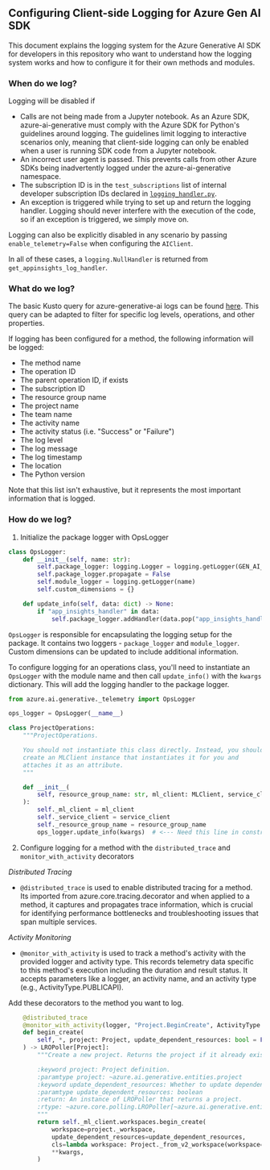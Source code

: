 ## Configuring Client-side Logging for Azure Gen AI SDK


This document explains the logging system for the Azure Generative AI SDK for developers in this repository who want to understand how the logging system works and how to configure it for their own methods and modules.



### When do we log?

Logging will be disabled if
 - Calls are not being made from a Jupyter notebook. As an Azure SDK, azure-ai-generative must comply with the Azure SDK for Python's guidelines around logging. The guidelines limit logging to interactive scenarios only, meaning that client-side logging can only be enabled when a user is running SDK code from a Jupyter notebook.
 - An incorrect user agent is passed. This prevents calls from other Azure SDKs being inadvertently logged under the azure-ai-generative namespace.
 - The subscription ID is in the `test_subscriptions` list of internal developer subscription IDs declared in [`logging_handler.py`](logging_handler.py). 
 - An exception is triggered while trying to set up and return the logging handler. Logging should never interfere with the execution of the code, so if an exception is triggered, we simply move on.

Logging can also be explicitly disabled in any scenario by passing `enable_telemetry=False` when configuring the `AIClient`.

In all of these cases, a `logging.NullHandler` is returned from `get_appinsights_log_handler`.

### What do we log?

The basic Kusto query for azure-generative-ai logs can be found [here](https://ms.portal.azure.com/#view/Microsoft_OperationsManagementSuite_Workspace/Logs.ReactView/resourceId/%2Fsubscriptions%2F589c7ae9-223e-45e3-a191-98433e0821a9%2FresourceGroups%2Fvienna-sdk%2Fproviders%2Fmicrosoft.insights%2Fcomponents%2Fvienna-sdk-unitedstates/source/LogsBlade.AnalyticsShareLinkToQuery/q/H4sIAAAAAAAAA42PwW7CQAxE73yF2VNyAIk7qYTa%252F4isjZWs1LUj29sUxMezuZD2grjO88x4XDGS7e6wTKQEnjKZY57howMcpTlN2gLy8IecgWVp2qen6oYjQaXqtiSfIFyip5%252Fk10%252FJ8zc5DWGrEHNNPDaxmEv%252BqrlsSdiOxUj7msTewr6DsHro16m2r%252BiyEujeC9isSiZFI%252FWjSplf%252Bv%252Bf9oyZtpnbC1HYMbFBwFtROmA6VJ0U62YKDxOKl7dSAQAA). This query can be adapted to filter for specific log levels, operations, and other properties.

If logging has been configured for a method, the following information will be logged:
 - The method name
 - The operation ID
 - The parent operation ID, if exists
 - The subscription ID
 - The resource group name
 - The project name
 - The team name
 - The activity name
 - The activity status (i.e. "Success" or "Failure")
 - The log level
 - The log message
 - The log timestamp
 - The location
 - The Python version

Note that this list isn't exhaustive, but it represents the most important information that is logged.

### How do we log?

1. Initialize the package logger with OpsLogger
```python
class OpsLogger:
    def __init__(self, name: str):
        self.package_logger: logging.Logger = logging.getLogger(GEN_AI_INTERNAL_LOGGER_NAMESPACE + name)
        self.package_logger.propagate = False
        self.module_logger = logging.getLogger(name)
        self.custom_dimensions = {}

    def update_info(self, data: dict) -> None:
        if "app_insights_handler" in data:
            self.package_logger.addHandler(data.pop("app_insights_handler"))
```

`OpsLogger` is responsible for encapsulating the logging setup for the package. It contains two loggers - `package_logger` and `module_logger`. Custom dimensions can be updated to include additional information.

To configure logging for an operations class, you'll need to instantiate an `OpsLogger` with the module name and then call `update_info()` with the `kwargs` dictionary. This will add the logging handler to the package logger.


```python
from azure.ai.generative._telemetry import OpsLogger

ops_logger = OpsLogger(__name__)

class ProjectOperations:
    """ProjectOperations.

    You should not instantiate this class directly. Instead, you should
    create an MLClient instance that instantiates it for you and
    attaches it as an attribute.
    """

    def __init__(
        self, resource_group_name: str, ml_client: MLClient, service_client: ServiceClient062023Preview, **kwargs: Any
    ):
        self._ml_client = ml_client
        self._service_client = service_client
        self._resource_group_name = resource_group_name
        ops_logger.update_info(kwargs)  # <--- Need this line in constructor
```

2. Configure logging for a method with the `distributed_trace` and `monitor_with_activity` decorators

*Distributed Tracing*
 - `@distributed_trace` is used to enable distributed tracing for a method. Its imported from azure.core.tracing.decorator and when applied to a method, it captures and propagates trace information, which is crucial for identifying performance bottlenecks and troubleshooting issues that span multiple services.

*Activity Monitoring*
 - `@monitor_with_activity` is used to track a method's activity with the provided logger and activity type. This records telemetry data specific to this method's execution including the duration and result status. It accepts parameters like a logger, an activity name, and an activity type (e.g., ActivityType.PUBLICAPI).

Add these decorators to the method you want to log.

```python
    @distributed_trace
    @monitor_with_activity(logger, "Project.BeginCreate", ActivityType.PUBLICAPI)
    def begin_create(
        self, *, project: Project, update_dependent_resources: bool = False, **kwargs
    ) -> LROPoller[Project]:
        """Create a new project. Returns the project if it already exists.

        :keyword project: Project definition.
        :paramtype project: ~azure.ai.generative.entities.project
        :keyword update_dependent_resources: Whether to update dependent resources
        :paramtype update_dependent_resources: boolean
        :return: An instance of LROPoller that returns a project.
        :rtype: ~azure.core.polling.LROPoller[~azure.ai.generative.entities.project]
        """
        return self._ml_client.workspaces.begin_create(
            workspace=project._workspace,
            update_dependent_resources=update_dependent_resources,
            cls=lambda workspace: Project._from_v2_workspace(workspace=workspace),
            **kwargs,
        )
```
